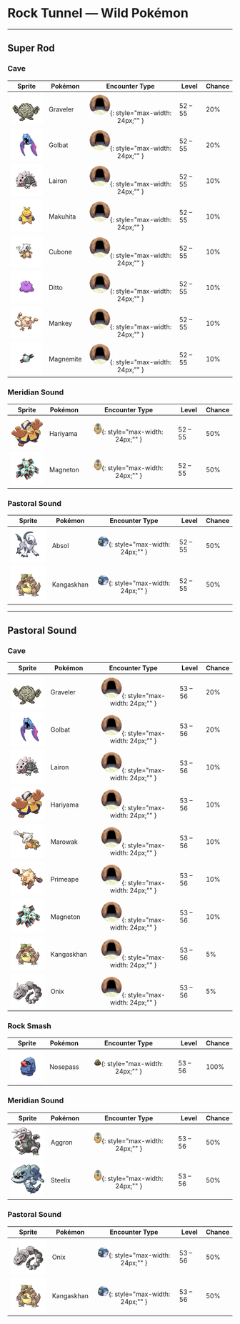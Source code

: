 # Rock Tunnel — Wild Pokémon

---

## Super Rod

### Cave

| Sprite | Pokémon | Encounter Type | Level | Chance |
|:------:|---------|:--------------:|-------|--------|
| ![Graveler](../../assets/sprites/graveler/front.gif "With a free and uncaring nature, it doesn’t mind if pieces break off while it rolls down mountains.") | Graveler | ![Cave](../../assets/encounter_types/cave.png "Cave"){: style="max-width: 24px;"" } | 52 – 55 | 20% |
| ![Golbat](../../assets/sprites/golbat/front.gif "However hard its victim’s hide may be, it punctures with sharp fangs and gorges itself with blood.") | Golbat | ![Cave](../../assets/encounter_types/cave.png "Cave"){: style="max-width: 24px;"" } | 52 – 55 | 20% |
| ![Lairon](../../assets/sprites/lairon/front.gif "It loves iron ore. Groups of them fight for territory by bashing one another with their steel bodies.") | Lairon | ![Cave](../../assets/encounter_types/cave.png "Cave"){: style="max-width: 24px;"" } | 52 – 55 | 10% |
| ![Makuhita](../../assets/sprites/makuhita/front.gif "It toughens up by slamming into thick trees over and over. It gains a sturdy body and dauntless spirit.") | Makuhita | ![Cave](../../assets/encounter_types/cave.png "Cave"){: style="max-width: 24px;"" } | 52 – 55 | 10% |
| ![Cubone](../../assets/sprites/cubone/front.gif "If it is sad or lonely, the skull it wears shakes and emits a plaintive and mournful sound.") | Cubone | ![Cave](../../assets/encounter_types/cave.png "Cave"){: style="max-width: 24px;"" } | 52 – 55 | 10% |
| ![Ditto](../../assets/sprites/ditto/front.gif "It can transform into anything. When it sleeps, it changes into a stone to avoid being attacked.") | Ditto | ![Cave](../../assets/encounter_types/cave.png "Cave"){: style="max-width: 24px;"" } | 52 – 55 | 10% |
| ![Mankey](../../assets/sprites/mankey/front.gif "It is extremely ill-tempered. Groups of them will attack any handy target for no reason.") | Mankey | ![Cave](../../assets/encounter_types/cave.png "Cave"){: style="max-width: 24px;"" } | 52 – 55 | 10% |
| ![Magnemite](../../assets/sprites/magnemite/front.gif "It is attracted by electromagnetic waves. It may approach Trainers if they are using their Pokégear.") | Magnemite | ![Cave](../../assets/encounter_types/cave.png "Cave"){: style="max-width: 24px;"" } | 52 – 55 | 10% |

### Meridian Sound

| Sprite | Pokémon | Encounter Type | Level | Chance |
|:------:|---------|:--------------:|-------|--------|
| ![Hariyama](../../assets/sprites/hariyama/front.gif "It loves challenging others to tests of strength. It has the power to stop a train with a slap.") | Hariyama | ![Meridian Sound](../../assets/encounter_types/meridian_sound.png "Meridian Sound"){: style="max-width: 24px;"" } | 52 – 55 | 50% |
| ![Magneton](../../assets/sprites/magneton/front.gif "Three MAGNEMITE are linked by a strong magnetic force. Earaches will occur if you get too close.") | Magneton | ![Meridian Sound](../../assets/encounter_types/meridian_sound.png "Meridian Sound"){: style="max-width: 24px;"" } | 52 – 55 | 50% |

### Pastoral Sound

| Sprite | Pokémon | Encounter Type | Level | Chance |
|:------:|---------|:--------------:|-------|--------|
| ![Absol](../../assets/sprites/absol/front.gif "It has the ability to foretell natural disasters. Its life span is over a hundred years.") | Absol | ![Pastoral Sound](../../assets/encounter_types/pastoral_sound.png "Pastoral Sound"){: style="max-width: 24px;"" } | 52 – 55 | 50% |
| ![Kangaskhan](../../assets/sprites/kangaskhan/front.gif "If it is safe, the young gets out of the belly pouch to play. The adult keeps a close eye on the youngster.") | Kangaskhan | ![Pastoral Sound](../../assets/encounter_types/pastoral_sound.png "Pastoral Sound"){: style="max-width: 24px;"" } | 52 – 55 | 50% |

---

## Pastoral Sound

### Cave

| Sprite | Pokémon | Encounter Type | Level | Chance |
|:------:|---------|:--------------:|-------|--------|
| ![Graveler](../../assets/sprites/graveler/front.gif "With a free and uncaring nature, it doesn’t mind if pieces break off while it rolls down mountains.") | Graveler | ![Cave](../../assets/encounter_types/cave.png "Cave"){: style="max-width: 24px;"" } | 53 – 56 | 20% |
| ![Golbat](../../assets/sprites/golbat/front.gif "However hard its victim’s hide may be, it punctures with sharp fangs and gorges itself with blood.") | Golbat | ![Cave](../../assets/encounter_types/cave.png "Cave"){: style="max-width: 24px;"" } | 53 – 56 | 20% |
| ![Lairon](../../assets/sprites/lairon/front.gif "It loves iron ore. Groups of them fight for territory by bashing one another with their steel bodies.") | Lairon | ![Cave](../../assets/encounter_types/cave.png "Cave"){: style="max-width: 24px;"" } | 53 – 56 | 10% |
| ![Hariyama](../../assets/sprites/hariyama/front.gif "It loves challenging others to tests of strength. It has the power to stop a train with a slap.") | Hariyama | ![Cave](../../assets/encounter_types/cave.png "Cave"){: style="max-width: 24px;"" } | 53 – 56 | 10% |
| ![Marowak](../../assets/sprites/marowak/front.gif "It has been seen pounding boulders with the bone it carries in order to tap out messages to others.") | Marowak | ![Cave](../../assets/encounter_types/cave.png "Cave"){: style="max-width: 24px;"" } | 53 – 56 | 10% |
| ![Primeape](../../assets/sprites/primeape/front.gif "If approached while asleep, it may awaken and angrily give chase in a groggy state of semi-sleep.") | Primeape | ![Cave](../../assets/encounter_types/cave.png "Cave"){: style="max-width: 24px;"" } | 53 – 56 | 10% |
| ![Magneton](../../assets/sprites/magneton/front.gif "Three MAGNEMITE are linked by a strong magnetic force. Earaches will occur if you get too close.") | Magneton | ![Cave](../../assets/encounter_types/cave.png "Cave"){: style="max-width: 24px;"" } | 53 – 56 | 10% |
| ![Kangaskhan](../../assets/sprites/kangaskhan/front.gif "If it is safe, the young gets out of the belly pouch to play. The adult keeps a close eye on the youngster.") | Kangaskhan | ![Cave](../../assets/encounter_types/cave.png "Cave"){: style="max-width: 24px;"" } | 53 – 56 | 5% |
| ![Onix](../../assets/sprites/onix/front.gif "It twists and squirms through the ground. The thunderous roar of its tunneling echoes a long way.") | Onix | ![Cave](../../assets/encounter_types/cave.png "Cave"){: style="max-width: 24px;"" } | 53 – 56 | 5% |

### Rock Smash

| Sprite | Pokémon | Encounter Type | Level | Chance |
|:------:|---------|:--------------:|-------|--------|
| ![Nosepass](../../assets/sprites/nosepass/front.gif "If two of these meet, they cannot get too close because their noses repel each other.") | Nosepass | ![Rock Smash](../../assets/encounter_types/rock_smash.png "Rock Smash"){: style="max-width: 24px;"" } | 53 – 56 | 100% |

### Meridian Sound

| Sprite | Pokémon | Encounter Type | Level | Chance |
|:------:|---------|:--------------:|-------|--------|
| ![Aggron](../../assets/sprites/aggron/front.gif "You can tell its age by the length of its iron horns. It claims an entire mountain as its territory.") | Aggron | ![Meridian Sound](../../assets/encounter_types/meridian_sound.png "Meridian Sound"){: style="max-width: 24px;"" } | 53 – 56 | 50% |
| ![Steelix](../../assets/sprites/steelix/front.gif "Its body has been compressed deep under the ground. As a result, it is even harder than a diamond.") | Steelix | ![Meridian Sound](../../assets/encounter_types/meridian_sound.png "Meridian Sound"){: style="max-width: 24px;"" } | 53 – 56 | 50% |

### Pastoral Sound

| Sprite | Pokémon | Encounter Type | Level | Chance |
|:------:|---------|:--------------:|-------|--------|
| ![Onix](../../assets/sprites/onix/front.gif "It twists and squirms through the ground. The thunderous roar of its tunneling echoes a long way.") | Onix | ![Pastoral Sound](../../assets/encounter_types/pastoral_sound.png "Pastoral Sound"){: style="max-width: 24px;"" } | 53 – 56 | 50% |
| ![Kangaskhan](../../assets/sprites/kangaskhan/front.gif "If it is safe, the young gets out of the belly pouch to play. The adult keeps a close eye on the youngster.") | Kangaskhan | ![Pastoral Sound](../../assets/encounter_types/pastoral_sound.png "Pastoral Sound"){: style="max-width: 24px;"" } | 53 – 56 | 50% |

